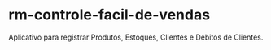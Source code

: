 # rm-controle-facil-de-vendas

Aplicativo para registrar Produtos, Estoques, Clientes e Debitos de Clientes.
